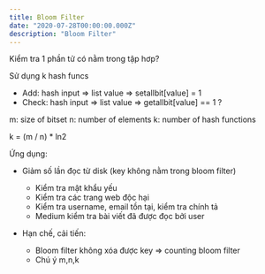 ```yaml
---
title: Bloom Filter
date: "2020-07-28T00:00:00.000Z"
description: "Bloom Filter"
---
```


Kiểm tra 1 phần tử có nằm trong tập hơp?

Sử dụng k hash funcs
- Add: hash input => list value => setallbit[value] = 1
- Check: hash input => list value => getallbit[value] == 1 ?

m: size of bitset
n: number of elements
k: number of hash functions

k = (m / n) * ln2

Ứng dụng:
- Giảm số lần đọc từ disk (key không nằm trong bloom filter)
  - Kiểm tra mật khẩu yếu
  - Kiểm tra các trang web độc hại
  - Kiểm tra username, email tồn tại, kiểm tra chính tả
  - Medium kiểm tra bài viết đã được đọc bởi user

- Hạn chế, cải tiến:
  - Bloom filter không xóa được key => counting bloom filter
  - Chú ý m,n,k


